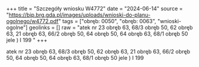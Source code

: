 +++
title = "Szczegóły wniosku W4772"
date = "2024-06-14"
source = "https://bip.brg.gda.pl/images/uploads/wnioski-do-planu-ogolnego/w4772.pdf"
tags = ["obręb: 0050", "obręb: 0063", "wnioski-ogolne"]
geolinks = []
raw = "atek nr 23 obręb 63, 68/3 obręb 50, 62 obręb 63, 21 obręb 63, 66/2 obręb 50, 64 obręb 50, 64 obręb 63, 68/1 obręb 50 jele   ) I 199  "
+++

atek nr 23 obręb 63, 68/3 obręb 50, 62 obręb 63, 21 obręb 63, 66/2 obręb
50, 64 obręb 50, 64 obręb 63, 68/1 obręb 50 jele 
 ) I 199
 


